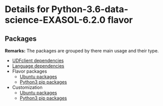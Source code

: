 # Details for Python-3.6-data-science-EXASOL-6.2.0 flavor

## Packages

**Remarks:** The packages are grouped by there main usage and their type.

- [UDFclient dependencies](flavor_base/udfclient_deps/packages/apt_get_packages)
- [Language dependencies](flavor_base/language_deps/packages/apt_get_packages)
- Flavor packages
  - [Ubuntu packages](flavor_base/flavor_base_deps/packages/apt_get_packages)
  - [Python3 pip packages](flavor_base/flavor_base_deps/packages/python3_pip_packages)
- Customization
  - [Ubuntu packages](flavor_customization/packages/apt_get_packages)
  - [Python3 pip packages](flavor_customization/packages/python3_pip_packages)
